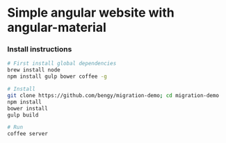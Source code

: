 # Simple angular website with angular-material

### Install instructions
```bash
# First install global dependencies
brew install node
npm install gulp bower coffee -g 

# Install 
git clone https://github.com/bengy/migration-demo; cd migration-demo
npm install
bower install
gulp build

# Run 
coffee server
```
